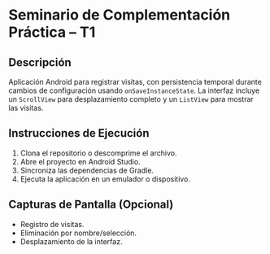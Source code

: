 # Seminario de Complementación Práctica – T1

## Descripción
Aplicación Android para registrar visitas, con persistencia temporal durante cambios de configuración usando `onSaveInstanceState`. La interfaz incluye un `ScrollView` para desplazamiento completo y un `ListView` para mostrar las visitas.

## Instrucciones de Ejecución
1. Clona el repositorio o descomprime el archivo.
2. Abre el proyecto en Android Studio.
3. Sincroniza las dependencias de Gradle.
4. Ejecuta la aplicación en un emulador o dispositivo.

## Capturas de Pantalla (Opcional)
- Registro de visitas.
- Eliminación por nombre/selección.
- Desplazamiento de la interfaz.
